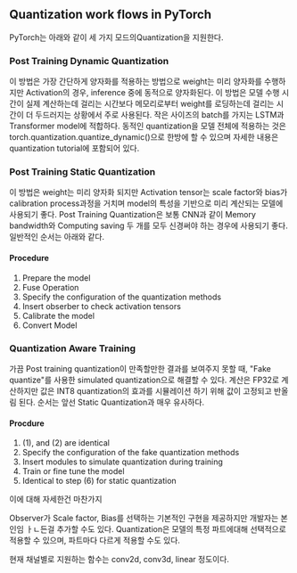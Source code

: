 ## Quantization work flows in PyTorch
PyTorch는 아래와 같이 세 가지 모드의Quantization을 지원한다.

### Post Training Dynamic Quantization
이 방법은 가장 간단하게 양자화를 적용하는 방법으로 weight는 미리 양자화를 수행하지만 Activation의 경우, inference 중에 동적으로 양자화된다. 이 방법은 모델 수행 시간이 실제 계산하는데 걸리는 시간보다 메모리로부터 weight를 로딩하는데 걸리는 시간이 더 두드러지는 상황에서 주로 사용된다. 작은 사이즈의 batch를 가지는 LSTM과 Transformer model에 적합하다. 동적인 quantization을 모델 전체에 적용하는 것은 torch.quantization.quantize_dynamic()으로 한방에 할 수 있으며  자세한 내용은 quantization tutorial에 포함되어 있다.

### Post Training Static Quantization
이 방법은 weight는 미리 양자화 되지만 Activation tensor는 scale factor와 bias가 calibration process과정을 거치며 model의 특성을 기반으로 미리 계산되는 모델에 사용되기 좋다. Post Training Quantization은 보통 CNN과 같이 Memory bandwidth와 Computing saving 두 개를 모두 신경써야 하는 경우에 사용되기 좋다. 일반적인 순서는 아래와 같다.
#### Procedure
1. Prepare the model
2. Fuse Operation
3. Specify the configuration of the quantization methods
4. Insert obserber to check activation tensors
5. Calibrate the model
6. Convert Model

### Quantization Aware Training
가끔 Post training quantization이 만족할만한 결과를 보여주지 못할 때, "Fake quantize"를 사용한 simulated quantization으로 해결할 수 있다. 계산은 FP32로 계산하지만 값은 INT8 quantization의 효과를 시뮬레이션 하기 위해 값이 고정되고 반올림 된다. 순서는 앞선 Static Quantization과 매우 유사하다.

#### Procdure
1. (1), and (2) are identical
2. Specify the configuration of the fake quantization methods
3. Insert modules to simulate quantization during training
4. Train or fine tune the model
5. Identical to step (6) for static quantization

이에 대해 자세한건 마찬가지


Observer가 Scale factor, Bias를 선택하는 기본적인 구현을 제공하지만 개발자는 본인임 ㅏㄴ든걸 추가할 수도 있다. Quantization은 모델의 특정 파트에대해 선택적으로 적용할 수 있으며, 파트마다 다르게 적용할 수도 있다.

현재 채널별로 지원하는 함수는 conv2d, conv3d, linear 정도이다.

